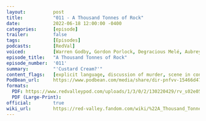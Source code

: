 ```yaml
---
layout:          post
title:           "011 - A Thousand Tonnes of Rock"
date:            2022-06-18 12:00:00 -0400
categories:      [episode]
trailer:         false
tags:            [Episodes]
podcasts:        [RedVal]
voiced:          [Warren Godby, Gordon Porlock, Degracious Melé, Aubrey Wood, Pamela Jennings, Gord, Hester Hiyashi]
episode_title:   "A Thousand Tonnes of Rock"
episode_number:  '011'
summary:         "'Custard Cream?'"
content_flags:   [explicit language, discussion of murder, scene in confined space underground, emotional argument]
PodBean_url:     https://www.podbean.com/media/share/dir-pnfvv-15466d47
formats: 
  PDF: https://www.redvalleypod.com/uploads/1/3/0/2/130220429/rv_s02e05_-_transcript.pdf
  PDF (Large-Print): 
official:        true
wiki_url:        https://red-valley.fandom.com/wiki/%22A_Thousand_Tonnes_of_Rock%22
---
```

